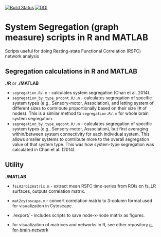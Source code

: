 [![Build Status](https://www.travis-ci.com/mychan24/system_matrix_tools.svg?branch=master)](https://www.travis-ci.com/mychan24/system_matrix_tools) [![DOI](https://img.shields.io/badge/DOI-10.1073%2Fpnas.1415122111-purple)](https://doi.org/10.1073/pnas.1415122111)

# System Segregation (graph measure) scripts in R and MATLAB

Scripts useful for doing Resting-state Functional Correlation (RSFC) network analysis

## Segregation calculations in R and MATLAB
**./R** or **./MATLAB**
*  `segregation.R/.m`  -  calculates system segregation (Chan et al. 2014). 
*  `segregation_by_type_prcont.R/.m`  -  calculates segregation of specific system types (e.g., Sensory-motor, Association), and letting system of different sizes to contribute proportionally based on their size (# of nodes). This is a similar method to `segregation.R/.m` for whole brain system segregation. 
*  `segregation_by_type_eqcont.R/.m`  -  calculates segregation of specific system types (e.g., Sensory-motor, Association), but first averaging within/between system connectivity for each individual system. This allows smaller systems to contribute more to the overall segregation value of that system type. This was how system-type segregation was calculated in Chan et al. (2014). 

## Utility  
**./MATLAB**
*  `fsLR2roizmatrix.m` - extract mean RSFC time-series from ROIs on fs_LR surfaces, outputs correlation matrix. 
*  `mat2cytoscape.m`  - convert correlation matrix to 3-column format used for visualization in Cytoscape.
*  ./export/ - includes scripts to save node-x-node matrix as figures.


*  for visualization of matrices and networks in R, see other repository [r-for-brain-network](https://github.com/mychan24/r-for-brain-network)
